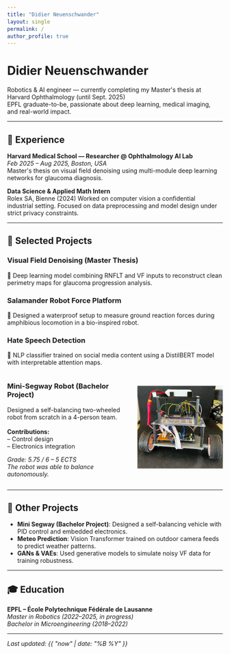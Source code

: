 ```yaml
---
title: "Didier Neuenschwander"
layout: single
permalink: /
author_profile: true
---
```


# Didier Neuenschwander

Robotics & AI engineer — currently completing my Master's thesis at Harvard Ophthalmology (until Sept. 2025)  
EPFL graduate-to-be, passionate about deep learning, medical imaging, and real-world impact.



---

## 🔬 Experience

**Harvard Medical School — Researcher @ Ophthalmology AI Lab**  
*Feb 2025 – Aug 2025, Boston, USA*  
Master's thesis on visual field denoising using multi-module deep learning networks for glaucoma diagnosis.

**Data Science & Applied Math Intern**  
Rolex SA, Bienne (2024)
Worked on computer vision a confidential industrial setting.
Focused on data preprocessing and model design under strict privacy constraints.



---

## 🧠 Selected Projects

### Visual Field Denoising (Master Thesis)  
🧠 Deep learning model combining RNFLT and VF inputs to reconstruct clean perimetry maps for glaucoma progression analysis.

### Salamander Robot Force Platform  
🐾 Designed a waterproof setup to measure ground reaction forces during amphibious locomotion in a bio-inspired robot.


### Hate Speech Detection  
💬 NLP classifier trained on social media content using a DistilBERT model with interpretable attention maps.

<div style="display: flex; align-items: center; gap: 20px; flex-wrap: wrap;">
  <div style="flex: 1; min-width: 250px;">
    <h3>Mini-Segway Robot (Bachelor Project)</h3>
    <p>
      Designed a self-balancing two-wheeled robot from scratch in a 4-person team.<br><br>
      <strong>Contributions:</strong><br>
      – Control design<br>
      – Electronics integration
    </p>
    <p><em>Grade: 5.75 / 6 – 5 ECTS<br>
    The robot was able to balance autonomously.</em></p>
  </div>
  <div>
    <img src="/assets/images/segway_complete.jpg" alt="Mini Segway robot" width="200"/>
  </div>
</div>

---

## 🔧 Other Projects

- **Mini Segway (Bachelor Project)**: Designed a self-balancing vehicle with PID control and embedded electronics.
- **Meteo Prediction**: Vision Transformer trained on outdoor camera feeds to predict weather patterns.
- **GANs & VAEs**: Used generative models to simulate noisy VF data for training robustness.

---

## 🎓 Education

**EPFL – École Polytechnique Fédérale de Lausanne**  
*Master in Robotics (2022–2025, in progress)*  
*Bachelor in Microengineering (2018–2022)*

---

_Last updated: {{ "now" | date: "%B %Y" }}_

